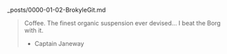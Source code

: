_posts/0000-01-02-BrokyleGit.md



> Coffee. The finest organic suspension ever devised... I beat the Borg with it.
> - Captain Janeway
